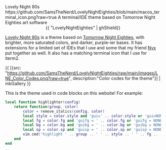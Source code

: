 <articlemeta>
    <name>Lovely Night 80s</name>
    <icon>https://github.com/SamsTheNerd/LovelyNightEighties/blob/main/macos_terminal_icon.png?raw=true</icon>
    <description>A terminal/IDE theme based on Tomorrow Night Eighties</description>
    <tags>
        <tag>art</tag>
        <tag>software</tag>
    </tags>
</articlemeta>

<center>
{{ "LovelyNightEighties" | ghShield}}
</center>

[Lovely Night 80s](https://github.com/SamsTheNerd/LovelyNightEighties/) is a theme based on [Tomorrow Night Eighties](https://github.com/chriskempson/tomorrow-theme), with brighter, more saturated colors, and darker, purple-ier bases. It has extensions for a limited set of IDEs that I use and some that my friend [Nyx](https://github.com/WitherKNyx) put together as well. It also has a matching terminal icon that I use for iterm2.

{{
    [{src: "https://github.com/SamsTheNerd/LovelyNightEighties/raw/main/images/LNE_Color_Codes.png?raw=true", description:"Color codes for the theme"}] | mkGallery
}}

This is the theme used in code blocks on this website! For example: 

```lua
local function highlighter(config)
	return function(group, color)
		color = remove_italics(config, color)
		local style = color.style and 'gui=' .. color.style or 'gui=NONE'
		local fg = color.fg and 'guifg = ' .. color.fg or 'guifg = NONE'
		local bg = color.bg and 'guibg = ' .. color.bg or 'guibg = NONE'
		local sp = color.sp and 'guisp = ' .. color.sp or 'guisp = NONE'
		vim.cmd('highlight ' .. group .. ' ' .. style .. ' ' .. fg .. ' ' .. ' ' .. bg .. ' ' .. sp)
	end
end
```